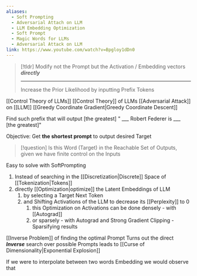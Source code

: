 ```yaml
---
aliases:
  - Soft Prompting
  - Adversarial Attach on LLM
  - LLM Embedding Optimization
  - Soft Prompt
  - Magic Words for LLMs
  - Adversarial Attack on LLM
link: https://www.youtube.com/watch?v=Bpgloy1dDn0
---
```

> [!tldr]
> Modify not the Prompt but the Activation / Embedding vectors ***directly***
> 
> ---
> 
> Increase the Prior Likelihood by inputting Prefix Tokens

[[Control Theory of LLMs]]
[[Control Theory]] of LLMs
[[Adversarial Attack]] on [[LLM]]
[[Greedy Coordinate Gradient|Greedy Coordinate Descent]] 

Find such prefix that will output [the greatest]
" ___ Robert Federer is ___ [the greatest]"

Objective: Get **the shortest prompt** to output desired Target 

> [!question]
> Is this Word (Target) in the Reachable Set of Outputs, given we have finite control on the Inputs


Easy to solve with SoftPrompting
1. Instead of searching in the [[Discretization|Discrete]] Space of [[Tokenization|Tokens]]
2. directly [[Optimization|optimize]] the Latent Embeddings of LLM 
	1. by selecting a Target Next Token
	2. and Shifting Activations of the LLM to decrease its [[Perplexity]] to $0$ 
		1. this Optimization on Activations can be done densely - with [[Autograd]]
		2. or sparsely - with Autograd and Strong Gradient Clipping - Sparsifying results 


[[Inverse Problem]] of finding the optimal Prompt
Turns out the direct ***Inverse*** search over possible Prompts leads to [[Curse of Dimensionality|Exponential Explosion]] 

If we were to interpolate between two words Embedding 
we would observe that 